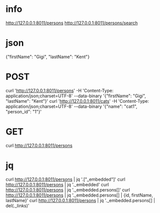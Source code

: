 # info
http://127.0.0.1:8011/persons
http://127.0.0.1:8011/persons/search
# json
{"firstName": "Gigi", "lastName": "Kent"}
# POST
curl 'http://127.0.0.1:8011/persons' -H 'Content-Type: application/json;charset=UTF-8' --data-binary '{"firstName": "Gigi", "lastName": "Kent"}'
curl 'http://127.0.0.1:8011/cats' -H 'Content-Type: application/json;charset=UTF-8' --data-binary '{"name": "cat1", "person_id": "1"}'
# GET
curl http://127.0.0.1:8011/persons
# jq
curl http://127.0.0.1:8011/persons | jq '.["_embedded"]'
curl http://127.0.0.1:8011/persons | jq '._embedded'
curl http://127.0.0.1:8011/persons | jq '._embedded.persons[]'
curl http://127.0.0.1:8011/persons | jq '._embedded.persons[] | {id, firstName, lastName}'
curl http://127.0.0.1:8011/persons | jq '._embedded.persons[] | del(._links)'

